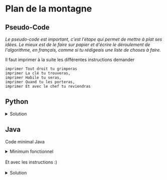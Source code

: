 # Plan de la montagne

## Pseudo-Code

_Le pseudo-code est important, c'est l'étape qui permet de mettre à plat ses idées. Le mieux est de le faire sur papier et d'écrire le déroulement de l'algorithme, en français, comme si tu rédigeais une liste de choses à faire._

Il faut imprimer à la suite les différentes instructions demander

```
imprimer Tout droit tu grimperas
imprimer La clé tu trouveras,
imprimer Habile tu seras,
imprimer Quand tu les porteras,
imprimer Et avec le chef tu reviendras
```

## Python

<details>
  <summary>Solution</summary>

```Python
print("Tout droit tu grimperas,")
print("La clé tu trouveras,")
print("Habile tu seras,")
print("Quand tu les porteras,")
print("Et avec le chef tu reviendras !")
```

</details>

## Java

Code minimal Java

<details>
  <summary>Minimum fonctionnel</summary>

```Java
  class Main {
    public static void main(String[] args) {
      // ton code ici
    }
  }
```

</details>

</br>
Et avec les instructions :)
</br>
</br>

<details>
  <summary>Solution</summary>


```Java
class Main {
   public static void main(String[] args) {
      System.out.println("Tout droit tu grimperas,");
      System.out.println("La clé tu trouveras,");
      System.out.println("Habile tu seras,");
      System.out.println("Quand tu les porteras,");
      System.out.println("Et avec le chef tu reviendras !");
   }
}
```

</details>

